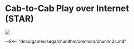 # Cab-to-Cab Play over Internet (STAR)
<img class="header-logo" src="/img/sega/chunithm/star/logo.png">

--8<-- "docs/games/sega/chunithm/common/chuni/c2c.md"
